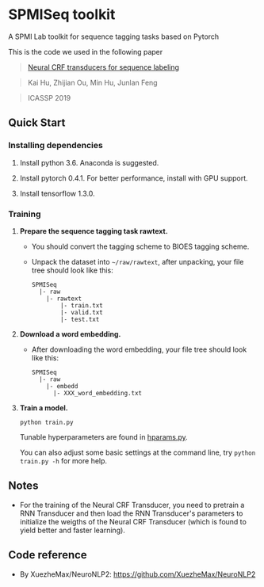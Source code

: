 # SPMISeq toolkit

A SPMI Lab toolkit for sequence tagging tasks based on Pytorch

This is the code we used in the following paper
> [Neural CRF transducers for sequence labeling](http://arxiv.org/abs/1811.01382)

> Kai Hu, Zhijian Ou, Min Hu, Junlan Feng

> ICASSP 2019

## Quick Start

### Installing dependencies

1. Install python 3.6. Anaconda is suggested.

2. Install pytorch 0.4.1. For better performance, install with GPU support.

3. Install tensorflow 1.3.0.

### Training

1. **Prepare the sequence tagging task rawtext.**
    
    * You should convert the tagging scheme to BIOES tagging scheme. 
    
    * Unpack the dataset into `~/raw/rawtext`, after unpacking, your file tree should look like this:
        ```
        SPMISeq
          |- raw
            |- rawtext
                |- train.txt
                |- valid.txt
                |- test.txt
        ```

2. **Download a word embedding.**
   
     * After downloading the word embedding, your file tree should look like this:
       ```
       SPMISeq
         |- raw
           |- embedd
             |- XXX_word_embedding.txt
       ```
3. **Train a model.**
    ```
    python train.py
    ```
    Tunable hyperparameters are found in [hparams.py](hparams.py). 
    
    You can also adjust some basic settings at the command line, try `python train.py -h`  for more help.
   

## Notes
  
  * For the training of the Neural CRF Transducer, you need to pretrain a RNN Transducer and then load the RNN Transducer's parameters to initialize the weigths of the Neural CRF Transducer (which is found to yield better and faster learning).

## Code reference
  * By XuezheMax/NeuroNLP2: https://github.com/XuezheMax/NeuroNLP2
